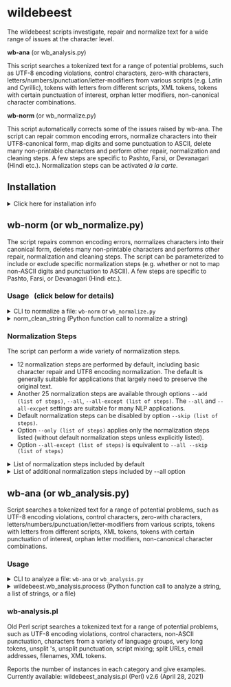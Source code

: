 # wildebeest

The wildebeest scripts investigate, repair and normalize text for a wide range of issues at the character level.

**wb-ana** (or wb_analysis.py)

This script searches a tokenized text for a range of potential problems, 
such as UTF-8 encoding violations, control characters, zero-with characters, 
letters/numbers/punctuation/letter-modifiers from various scripts 
(e.g. Latin and Cyrillic), tokens with letters from different scripts, 
XML tokens, tokens with certain punctuation of interest, orphan letter modifiers, 
non-canonical character combinations.

**wb-norm** (or wb_normalize.py)

This script automatically corrects some of the issues raised by wb-ana.
The script can repair common encoding errors, normalize characters into their UTF8-canonical form, map digits and some
punctuation to ASCII, delete many non-printable characters and perform other repair, normalization and cleaning steps.
A few steps are specific to Pashto, Farsi, or Devanagari (Hindi etc.).
Normalization steps can be activated *à la carte*.

## Installation

<details>
<summary>Click here for installation info</summary>

```bash
# Install from PyPi (after public release):
pip install wildebeest-nlp

# Alternatively, pip-install from GitHub master branch:
pip install git+https://github.com/uhermjakob/wildebeest.git

# Alternatively, clone GitHub, which might be useful for editing/development:
git clone https://github.com/uhermjakob/wildebeest.git
# or git clone git://github.com/uhermjakob/wildebeest.git
cd wildebeest
pip install --editable .   # run it from dir having setup.py
```

A pip-install will provide commands `wb-norm` and `wb-ana` as well as their alternate forms `wb_normalize.py` and `wb_analysis.py`.

After a regular `git clone` (without pip-install), in order to be able to call the Python scripts `wb_normalize.py` and `wb_analysis.py`, make sure that:
1. `wb_normalize.py` and `wb_analysis.py` are executable (i.e. 'x' mode bits are set)
2. your $PYTHONPATH includes the directory in which this README file resides in ("outer wildebeest") and
3. your $PATH includes the directory that includes `wb_normalize.py` and `wb_analysis.py` ("inner wildebeest")

</details>
  
## wb-norm (or wb_normalize.py)

The script repairs common encoding errors, normalizes characters into their canonical form,
deletes many non-printable characters and performs other repair, normalization and cleaning steps.
The script can be parameterized to include or exclude specific normalization steps (e.g. whether
or not to map non-ASCII digits and punctuation to ASCII).
A few steps are specific to Pashto, Farsi, or Devanagari (Hindi etc.).

### Usage &nbsp; (click below for details)
<details>
<summary>CLI to normalize a file: <code>wb-norm</code> or <code>wb_normalize.py</code></summary>

```
usage: wb-norm [-h] [-i INPUT-FILENAME] [-o OUTPUT-FILENAME] [--lc LANGUAGE-CODE] [--skip NORM-STEPS]
               [--add NORM-STEPS] [--all] [--all-except NORM-STEPS] [--only NORM-STEPS] [-v] [--version]
# or wb_normalize.py [-h] ...

Normalizes and cleans a given text

options:
  -h, --help            show this help message and exit
  -i INPUT-FILENAME, --input INPUT-FILENAME
                        (default: STDIN)
  -o OUTPUT-FILENAME, --output OUTPUT-FILENAME
                        (default: STDOUT)
  --lc LANGUAGE-CODE    ISO 639-3, e.g. 'fas' for Persian
  --skip NORM-STEPS     perform all default normalization/cleaning steps except those specified in comma-separated list
                        (default normalization/cleaning steps: repair-encoding-errors,del-surrogate,del-ctrl-char,
                        del-tatweel,core-compat,pres-form,hangul,repair-combining,combining-compose,combining-decompose,
                        repair-xml,repair-url-escapes)
  --add NORM-STEPS      perform all default normalization/cleaning steps plus those specified in comma-separated list 
                        (non-default normalization/cleaning steps: del-zero-width,del-arabic-diacr,del-hebrew-diacr,
                        ligatures,signs-and-symbols,cjk,width,font,small,vertical,enclosure,punct,punct-dash,punct-arabic,
                        punct-cjk,punct-greek,punct-misc-f,space,digit,arabic-char,farsi-char,pashto-char,georgian-char,
                        look-alike,repair-token)
  --all                 perform all normalization/cleaning steps, i.e. repair-encoding-errors,del-surrogate,
                        del-zero-width,del-ctrl-char,del-tatweel,del-arabic-diacr,del-hebrew-diacr,core-compat,pres-form,
                        ligatures,signs-and-symbols,cjk,width,font,small,vertical,enclosure,hangul,repair-combining,
                        combining-compose,combining-decompose,punct,punct-dash,punct-arabic,punct-cjk,punct-greek,
                        punct-misc-f,space,digit,arabic-char,farsi-char,pashto-char,georgian-char,look-alike,repair-xml,
                        repair-url-escapes,repair-token
  --all-except NORM-STEPS
                        perform all normalization/cleaning steps except those specified in comma-separated list
  --only NORM-STEPS     perform only normalization/cleaning steps specified in comma-separated list
  -v, --verbose         write change log etc. to STDERR
  --version             show program's version number and exit
```
Examples:
```
wb-norm -h  # for full usage info
wb-norm --version
cd wildebeest/test/data
wb-norm --lc fas -i wildebeest-test.txt -o wildebeest-test-norm.txt
wb-norm --lc fas --verbose --skip del-ctrl-char,del-tatweel < wildebeest-test.txt > wildebeest-test-norm-custom.txt
wb-norm --all < wildebeest-test.txt > wildebeest-test-norm-all.txt
wb-norm --all-except del-arabic-diacr,del-hebrew-diacr < wildebeest-test.txt
wb-norm --only del-arabic-diacr,del-hebrew-diacr < wildebeest-test.txt
wb-norm --add del-arabic-diacr,del-hebrew-diacr --skip del-ctrl-char,del-tatweel < wildebeest-test.txt
```
<details>
<summary>Same for alternate script name wb_normalize.py</summary>

```
wb_normalize.py -h  # for full usage info
wb_normalize.py --version
cd wildebeest/test/data
wb_normalize.py --lc fas -i wildebeest-test.txt -o wildebeest-test-norm.txt
wb_normalize.py --lc fas --verbose --skip del-ctrl-char,del-tatweel < wildebeest-test.txt > wildebeest-test-norm-custom.txt
wb_normalize.py --all < wildebeest-test.txt > wildebeest-test-norm-all.txt
wb_normalize.py --all-except del-arabic-diacr,del-hebrew-diacr < wildebeest-test.txt
wb_normalize.py --only del-arabic-diacr,del-hebrew-diacr < wildebeest-test.txt
wb_normalize.py --add del-arabic-diacr,del-hebrew-diacr --skip del-ctrl-char,del-tatweel < wildebeest-test.txt
```
</details>

Note: For robustness regarding input files that do not fully conform to UTF8, please use -i (rather than STDIN), as it includes UTF8-encoding error handling.
</details>

<details>
<summary>norm_clean_string (Python function call to normalize a string)</summary>

Note: When working on a clone (as opposed to a pip-install), please make sure that your $PYTHONPATH includes the directory in which this README file resides.
```python 
from wildebeest.wb_normalize import Wildebeest
wb = Wildebeest()
ht = wb.build_norm_step_dict(base='ALL')  # base values: 'NONE', 'DEFAULT', 'ALL' (normalization steps)
# ht = wb.build_norm_step_dict()  # defaults: base = 'DEFAULT', skip = None, add = None
# ht = wb.build_norm_step_dict(base='NONE', add=['digit', 'enclosure'])  # normalize only digits (to ASCII) and enclosures
# ht = wb.build_norm_step_dict(base='DEFAULT', skip=['del-tatweel'], add=['digit', 'space'])
# ht = wb.build_norm_step_dict(base='ALL', skip=['punct-dash', 'enclosure', 'del-arabic-diacr'])
wb.load_look_alike_file()           # optional
print(wb.norm_clean_string('🄐…25kmÂ²', ht, lang_code='eng'))
print(wb.norm_clean_string('೧೯೨೩', ht, lang_code='kan'))
``` 
</details>

### Normalization Steps

The script can perform a wide variety of normalization steps.

* 12 normalization steps are performed by default, including basic character repair and UTF8 encoding normalization. The default is generally suitable for applications that largely need to preserve the original text.
* Another 25 normalization steps are available through options `--add (list of steps)`, `--all`, `--all-except (list of steps)`. The `--all` and `--all-excpet` settings are suitable for many NLP applications.
* Default normalization steps can be disabled by option `--skip (list of steps)`.
* Option `--only (list of steps)` applies only the normalization steps listed (without default normalization steps unless explicitly listed).
* Option `--all-except (list of steps)` is equivalent to `--all --skip (list of steps)`

<details>
<summary>List of normalization steps included by default</summary>

* `repair-encoding-errors` The script generally expects input encoded in UTF8. However, it will recognize and repair some common text encoding errors:
  -  (Some) text is still encoded in Windows1252 or Latin1. Any byte that is not part of a well-formed UTF8 character will be interpreted as a Windows1252 character (and mapped to UTF8). This includes printable Latin1 characters as a subset.
  - Text in Windows1252 was incorrectly converted to UTF8 by a Latin1-to-UTF8 converter. This maps Windows1252 characters \x80-\x9F to \u0080-\uu009F, which is the Unicode block of C1 control characters. These C1 control characters are extremely rare, and so our script will interpret such C1 control characters as ill-converted Windows1252 characters, as do many major software applications such as Google Chrome, Microsoft Outlook, Github (text files) and PyCharm (where they are often displayed in a slightly different form).
  -  Text in Windows1252 or Latin1 was converted twice, using some combination of Latin1-to-UTF8 converter and Windows1252-to-UTF converter; or a file already in UTF8 was incorrectly subjected to another conversion. Sample *wildebeest* repair:
    - Input: Donât tell your âfiancÃ©â â SchÃ¶ne GrÃ¼Ãe aus MÃ¤hrenâ¦ â Ma sÅur trouve Ã§a Â«bÃªteÂ». Â¡CoÃ±o! â¬50 â¢ 25kmÂ² â¢ Â½Âµm
    - Output: Don’t tell your “fiancé” — Schöne Grüße aus Mähren… – Ma sœur trouve ça «bête». ¡Coño! €50 • 25km² • ½µm
* `del-surrogate` deletes surrogate characters (representing non-UTF8 characters in input), alternative/backup to windows-1252
* `del-ctrl-char` deletes control characters (expect tab and linefeed), some variation selectors
* `del-tatweel` deletes Arabic tatweel (a text alignment character that increases the distance between Arabic letters)
* `core-compat` normalizes Hangul Compatibility characters to Unicode standard Hangul characters
* `pres-form` e.g. maps from presentation form (isolated, initial, medial, final) to standard form
* `hangul` combine Hangul jamos onto Hangul syllables
* `repair-combining` e.g. order of nukta/vowel-sign
* `combining-compose` e.g. applies combining-modifiers to preceding character, e.g. ö (o +  ̈) -> ö
* `combining-decompose` e.g. for some Indian characters, splits off Nukta
* `repair-xml` e.g. repairs multi-escaped tokens such as &amp;quot; or &amp;amp;#x200C;
* `repair-url-escapes` e.g. repairs multi-escaped url substrings such as Jo%25C3%25ABlle_Aubron
</details>

<details>
<summary>List of additional normalization steps included by --all option</summary>

* `del-zero-width` deletes zero-width characters, byte order mark, directional marks, join marks
* `arabic-char` to Arabic canonical forms, e.g. maps Farsi kaf/yeh to Arabic versions
* `farsi-char` to Farsi canonical forms, e.g. maps Arabic yeh, kaf to Farsi versions
* `pashto-char` to Pashto canonical forms, e.g. maps Arabic kaf to Farsi version
* `georgian-char` to Georgian canonical forms, e.g. to standard script, map archaic characters
* `ligatures` e.g. decomposes non-Arabic ligatures (e.g. ĳ, ﬃ, Ǆ, ﬓ)
* `signs-and-symbols` e.g. maps symbols (e.g. kappa symbol) and signs (e.g. micro sign µ)
* `cjk` e.g. CJK square composites (e.g. ㋀㏾)
* `width` e.g. maps fullwidth and halfwidth characters to ASCII, e.g. Ａ to A
* `font` maps font-variations characters such as ℂ, ℹ, 𝒜 to regular characters
* `small` maps small versions of characters to normal versions, such as small ampersand ﹠ to regular &
* `vertical` maps vertical versions of punctuation characters with normal horizontal version, such as vertical em-dash ︱ to horizontal em-dash —
* `enclosure` decomposes circled, squared and parenthesized characters, e.g. 🄐 to (A)
* `del-arabic-diacr` e.g. deletes optional Arabic diacritics such as fatha, damma, kasra
* `del-hebrew-diacr` e.g. deletes Hebrew points
* `digit` e.g. maps decimal-system digits of 54 scripts to ASCII digits
* `punct` e.g. maps ellipsis … to periods ... and two-dot-lead ‥ to ..; a few math symbols ∭; ⒛ 🄆 
* `punct-dash` e.g. maps various dashes, hyphens, minus signs to ASCII hyphen-minus
* `punct-arabic` e.g. Arabic exclamation mark etc. to ASCII equivalent
* `punct-cjk` e.g. Chinese Ideographic Full Stop etc. to ASCII equivalent
* `punct-greek` e.g. Greek question mark etc. to ASCII equivalent
* `punct-misc-f` e.g. Tibetan punctuation to ASCII equivalent
* `space` e.g. maps non-zero spaces to normal space
* `look-alike` normalizes Latin/Cyrillic/Greek look-alike characters, e.g. Latin character A to Greek Α (capital alpha) in otherwise Greek word
* `repair-token` e.g. splits +/-/*/digits off Arabic words; maps not-sign inside Arabic to token-separating hyphen
</details>

## wb-ana (or wb_analysis.py)

Script searches a tokenized text for a range of potential problems,
such as UTF-8 encoding violations, control characters, zero-with characters,
letters/numbers/punctuation/letter-modifiers from various scripts,
tokens with letters from different scripts, XML tokens, tokens with certain
punctuation of interest, orphan letter modifiers, non-canonical character
combinations.

### Usage

<details>
<summary>CLI to analyze a file: <code>wb-ana</code> or <code>wb_analysis.py</code> </summary>

```
usage: wb-ana  [-h] [-i INPUT-FILENAME] [--batch BATCH] [-s] [-o OUTPUT-FILENAME] [-j JSON-OUTPUT-FILENAME] [--file_id FILE_ID]
               [--lc LANGUAGE-CODE] [-v] [-pb] [-n MAX_CASES] [-x MAX_EXAMPLES] [-r REF-FILENAME] [--version]
# or wb_analysis.py  [-h] ... 
  
Analyzes a given text for a wide range of anomalies

options:
  -h, --help            show this help message and exit
  -i INPUT-FILENAME, --input INPUT-FILENAME
                        (default: STDIN)
  --batch BATCH_DIR     Directory with batch of input files (BATCH_DIR/*.txt)
  -s, --summary         single summary line per file
  -o OUTPUT-FILENAME, --output OUTPUT-FILENAME
                        (default: STDOUT)
  -j JSON-OUTPUT-FILENAME, --json JSON-OUTPUT-FILENAME
                        (default: None)
  --file_id FILE_ID
  --lc LANGUAGE-CODE    ISO 639-3, e.g. 'fas' for Persian
  -v, --verbose         write change log etc. to STDERR
  -pb, --progress_bar   Show progress bar
  -n MAX_CASES, --max_cases MAX_CASES
                        max number of cases per group
  -x MAX_EXAMPLES, --max_examples MAX_EXAMPLES
                        max number of examples per line
  -r REF-FILENAME, --ref_id_file REF-FILENAME
                        (optional file with sentence reference IDs)
  --version             show program's version number and exit
```

Examples:
```
wb-ana --help
echo 'Hеllο!' | wb-ana                  # 'Hеllο!' mischievously includes a Cyrillic and a Greek character
echo 'Hеllο!' | wb-norm --all | wb-ana  # different result
cd wildebeest/test/data
wb-ana -i hello.txt
wb-ana -i wildebeest-test.txt -o wildebeest-test-out
wb-ana --batch phrasebook -s -o phrasebook-dir-out
wb-ana -i phrasebook/deu.txt -r phrasebook/eng.txt -o phrasebook-deu-out
wb-ana -i wildebeest-test-invalid-utf8.txt
```

<details>
<summary>Same for alternate script name wb_analysis.py</summary>

```
wb_analysis.py --help
echo 'Hеllο!' | wb_analysis.py
echo 'Hеllο!' | wb_normalize.py --all | wb_analysis.py
cd wildebeest/test/data
wb_analysis.py -i hello.txt
wb_analysis.py -i wildebeest-test.txt -o wildebeest-test-out
wb_analysis.py --batch phrasebook -s -o phrasebook-dir-out
wb_analysis.py -i phrasebook/deu.txt -r phrasebook/eng.txt -o phrasebook-deu-out
wb_analysis.py -i wildebeest-test-invalid-utf8.txt
```
</details>
</details>

<details>
<summary>wildebeest.wb_analysis.process (Python function call to analyze a string, a list of strings, or a file)</summary>

Note: When working on a clone (as opposed to a pip-install), please make sure that your $PYTHONPATH includes the directory in which this README file resides.
```python 
import sys
import wildebeest.wb_analysis as wb_ana
wb = wb_ana.process(string="Hеllο!")   # "Hеllο!" mischievously includes a Cyrillic and a Greek character
wb.pretty_print(sys.stdout)            # pretty-print with OVERVIEW and DETAIL sections to STDOUT
```
  
```python 
import wildebeest.wb_analysis as wb_ana
wb = wb_ana.process(strings=["Hеllο!", "Tschüß"])
print(wb.analysis)  # print analysis object (nested dictionary)
```

Assuming an input file `corpus.txt`, e.g. built by:
```bash
printf 'Hеllο!\nTschüß\n' > corpus.txt
```
  
```python 
import wildebeest.wb_analysis as wb_ana
wb = wb_ana.process(in_file='corpus.txt')
print(wb.analysis)
```
  
```python 
import wildebeest.wb_analysis as wb_ana
with open(f'out.txt', 'w') as out, open('out.json', 'w') as json:
    wb_ana.process(in_file='corpus.txt', pp_output=out, json_output=json)
```  
</details>

### wb-analysis.pl

Old Perl script searches a tokenized text for a range of potential problems,
such as UTF-8 encoding violations, control characters, non-ASCII punctuation,
characters from a variety of language groups, very long tokens, unsplit 's,
unsplit punctuation, script mixing; split URLs, email addresses, filenames,
XML tokens.

Reports the number of instances in each category and give examples.
Currently available: wildebeest_analysis.pl (Perl) v2.6 (April 28, 2021)
